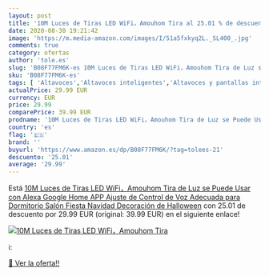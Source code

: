 ```yaml
---
layout: post
title: '10M Luces de Tiras LED WiFi，Amouhom Tira al 25.01 % de descuento'
date: 2020-08-30 19:21:42
image: 'https://m.media-amazon.com/images/I/51a5fxkyq2L._SL400_.jpg'
comments: true
category: ofertas
author: 'tole.es'
slug: 'B08F77FM6K-es 10M Luces de Tiras LED WiFi，Amouhom Tira de Luz se Puede...'
sku: 'B08F77FM6K-es'
tags: [ 'Altavoces','Altavoces inteligentes','Altavoces y pantallas inteligentes Echo','Dispositivos Amazon','Dispositivos Amazon y Accesorios','Electrónica','Equipos de audio y Hi-Fi','Pantallas inteligentes','alexa','google','home', ]
actualPrice: 29.99 EUR
currency: EUR
price: 29.99
comparePrice: 39.99 EUR
prodname: '10M Luces de Tiras LED WiFi，Amouhom Tira de Luz se Puede Usar con Alexa  Google Home  APP  Ajuste de Control de Voz  Adecuada para Dormitorio  Salón Fiesta  Navidad  Decoración de Halloween'
country: 'es'
flag: '🇪🇸'
brand: ''
buyurl: 'https://www.amazon.es/dp/B08F77FM6K/?tag=tolees-21'
descuento: '25.01'
average: '29.99'
---
```


Está [10M Luces de Tiras LED WiFi，Amouhom Tira de Luz se Puede Usar con Alexa  Google Home  APP  Ajuste de Control de Voz  Adecuada para Dormitorio  Salón Fiesta  Navidad  Decoración de Halloween](https://www.amazon.es/dp/B08F77FM6K/?tag=tolees-21) con 25.01 de descuento por 29.99 EUR (original: 39.99 EUR) en el siguiente enlace!

[![10M Luces de Tiras LED WiFi，Amouhom Tira](https://m.media-amazon.com/images/I/51a5fxkyq2L._SL400_.jpg)](https://www.amazon.es/dp/B08F77FM6K/?tag=tolees-21)

ℹ️:


[🛒 Ver la oferta!!](https://www.amazon.es/dp/B08F77FM6K/?tag=tolees-21)
